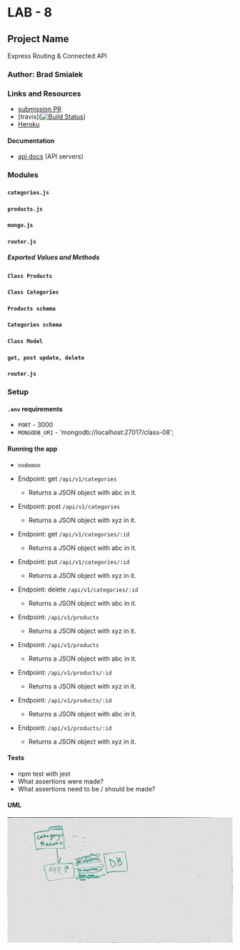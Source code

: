 
# LAB - 8

## Project Name
Express Routing &amp; Connected API

### Author: Brad Smialek

### Links and Resources
* [submission PR](http://xyz.com)
* [travis]([![Build Status](https://www.travis-ci.com/brad-smialek-401-advanced-javascript/lab-class-8-ExpressRouting.svg?branch=master)](https://www.travis-ci.com/brad-smialek-401-advanced-javascript/lab-class-8-ExpressRouting))
* [Heroku](http://xyz.com) 


#### Documentation
* [api docs](http://xyz.com) (API servers)


### Modules
#### `categories.js`
#### `products.js`
#### `mongo.js`
#### `router.js`


##### Exported Values and Methods
#### `Class Products`
#### `Class Categories`
#### `Products schema`
#### `Categories schema`
#### `Class Model`
#### `get, post update, delete`
#### `router.js`



### Setup
#### `.env` requirements
* `PORT` - 3000
* `MONGODB_URI` - 'mongodb://localhost:27017/class-08';

#### Running the app
* `nodemon`
* Endpoint:  get `/api/v1/categories`
  * Returns a JSON object with abc in it.
* Endpoint: post `/api/v1/categories`
  * Returns a JSON object with xyz in it.
* Endpoint:  get `/api/v1/categories/:id`
  * Returns a JSON object with abc in it.
* Endpoint: put `/api/v1/categories/:id`
  * Returns a JSON object with xyz in it.
* Endpoint: delete `/api/v1/categories/:id`
  * Returns a JSON object with abc in it.

* Endpoint: `/api/v1/products`
  * Returns a JSON object with xyz in it.
* Endpoint: `/api/v1/products`
  * Returns a JSON object with abc in it.
* Endpoint: `/api/v1/products/:id`
  * Returns a JSON object with xyz in it.
* Endpoint: `/api/v1/products/:id`
  * Returns a JSON object with abc in it.
* Endpoint: `/api/v1/products/:id`
  * Returns a JSON object with xyz in it.


  
#### Tests
* npm test with jest
* What assertions were made?
* What assertions need to be / should be made?

#### UML
![UML](./assets/uml.jpg)